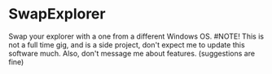 # SwapExplorer
Swap your explorer with a one from a different Windows OS.
#NOTE!
This is not a full time gig, and is a side project, don't expect me to update this software much.
Also, don't message me about features. (suggestions are fine)

